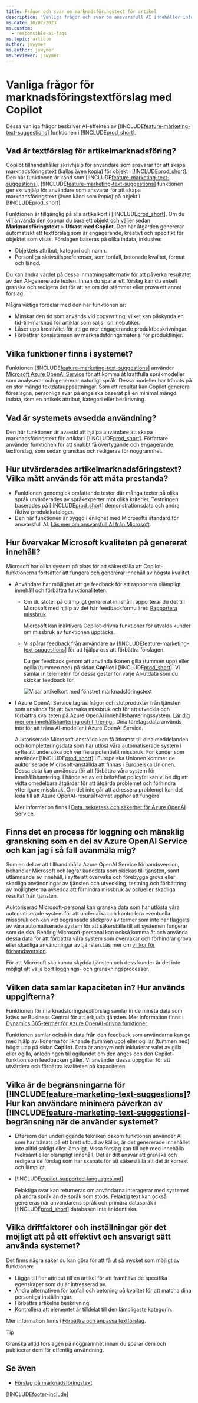 ```yaml
---
title: Frågor och svar om marknadsföringstext för artikel
description: 'Vanliga frågor och svar om ansvarsfull AI innehåller information om AI-tekniken som används i Business Central, tillsammans med viktiga överväganden och detaljer om hur AI används, hur den testades och utvärderades och eventuella specifika begränsningar.'
ms.date: 10/07/2023
ms.custom:
  - responsible-ai-faqs
ms.topic: article
author: jswymer
ms.author: jswymer
ms.reviewer: jswymer
---
```


# <a name="faq-for-marketing-text-suggestions-with-copilot"></a>Vanliga frågor för marknadsföringstextförslag med Copilot

Dessa vanliga frågor beskriver AI-effekten av [!INCLUDE[feature-marketing-text-suggestions](includes/feature-marketing-text-suggestions.md)] funktionen i [!INCLUDE[prod_short](includes/prod_short.md)].

## <a name="what-is-item-marketing-text-suggestions"></a>Vad är textförslag för artikelmarknadsföring?

Copilot tillhandahåller skrivhjälp för användare som ansvarar för att skapa marknadsföringstext (kallas även kopia) för objekt i [!INCLUDE[prod_short](includes/prod_short.md)]. Den här funktionen är känd som [!INCLUDE[feature-marketing-text-suggestions](includes/feature-marketing-text-suggestions.md)]. [!INCLUDE[feature-marketing-text-suggestions](includes/feature-marketing-text-suggestions.md)] funktionen ger skrivhjälp för användare som ansvarar för att skapa marknadsföringstext (även känd som *kopia*) på objekt i [!INCLUDE[prod_short](includes/prod_short.md)].

Funktionen är tillgänglig på alla artikelkort i [!INCLUDE[prod_short](includes/prod_short.md)]. Om du vill använda den öppnar du bara ett objekt och väljer sedan **Marknadsföringstext** > **Utkast med Copilot**. Den här åtgärden genererar automatiskt ett textförslag som är engagerande, kreativt och specifikt för objektet som visas. Förslagen baseras på olika indata, inklusive:

- Objektets attribut, kategori och namn.
- Personliga skrivstilspreferenser, som tonfall, betonade kvalitet, format och längd.

Du kan ändra värdet på dessa inmatningsalternativ för att påverka resultatet av den AI-genererade texten. Innan du sparar ett förslag kan du enkelt granska och redigera det för att se om det stämmer eller prova ett annat förslag.

Några viktiga fördelar med den här funktionen är:

- Minskar den tid som används vid copywriting, vilket kan påskynda en tid-till-marknad för artiklar som säljs i onlinebutiker.
- Låser upp kreativitet för att ge mer engagerande produktbeskrivningar.
- Förbättrar konsistensen av marknadsföringsmaterial för produktlinjer.

## <a name="what-are-the-systems-capabilities"></a>Vilka funktioner finns i systemet?

Funktionen [!INCLUDE[feature-marketing-text-suggestions](includes/feature-marketing-text-suggestions.md)] använder [Microsoft Azure OpenAI Service](/azure/cognitive-services/openai/overview) för att komma åt kraftfulla språkmodeller som analyserar och genererar naturligt språk. Dessa modeller har tränats på en stor mängd textdatauppsättningar. Som ett resultat kan Copilot generera föreslagna, personliga svar på engelska baserat på en minimal mängd indata, som en artikels attribut, kategori eller beskrivning. 

## <a name="what-is-the-systems-intended-use"></a>Vad är systemets avsedda användning?

Den här funktionen är avsedd att hjälpa användare att skapa marknadsföringstext för artiklar i [!INCLUDE[prod_short](includes/prod_short.md)]. Författare använder funktionen för att snabbt få övertygande och engagerande textförslag, som sedan granskas och redigeras för noggrannhet. 

## <a name="how-was-item-marketing-text-evaluated-what-metrics-are-used-to-measure-performance"></a>Hur utvärderades artikelmarknadsföringstext? Vilka mått används för att mäta prestanda?

- Funktionen genomgick omfattande tester där många texter på olika språk utvärderades av språkexperter mot olika kriterier. Testningen baserades på [!INCLUDE[prod_short](includes/prod_short.md)] demonstrationsdata och andra fiktiva produktkataloger.
- Den här funktionen är byggd i enlighet med Microsofts standard för ansvarsfull AI. [Läs mer om ansvarsfull AI från Microsoft](https://aka.ms/RAI).

## <a name="how-does-microsoft-monitor-the-quality-of-generated-content"></a>Hur övervakar Microsoft kvaliteten på genererat innehåll?

Microsoft har olika system på plats för att säkerställa att Copilot-funktionerna fortsätter att fungera och genererar innehåll av högsta kvalitet.

- Användare har möjlighet att ge feedback för att rapportera olämpligt innehåll och förbättra funktionaliteten.

  - Om du stöter på olämpligt genererat innehåll rapporterar du det till Microsoft med hjälp av det här feedbackformuläret: [Rapportera missbruk](https://go.microsoft.com/fwlink/?linkid=2249810). 

    Microsoft kan inaktivera Copilot-drivna funktioner för utvalda kunder om missbruk av funktionen upptäcks. 

  - Vi spårar feedback från användare av [!INCLUDE[feature-marketing-text-suggestions](includes/feature-marketing-text-suggestions.md)] för att hjälpa oss att förbättra förslagen. 

    Du ger feedback genom att använda ikonen gilla (tummen upp) eller ogilla (tummen ned) på sidan **Copilot** i [!INCLUDE[prod_short](includes/prod_short.md)]. Vi samlar in telemetrin för dessa gester för varje AI-utdata som du skickar feedback för.

    ![Visar artikelkort med fönstret marknadsföringstext](media/create-with-copilot-window-feedback.svg)

- I Azure OpenAI Service lagras frågor och slutprodukter från tjänsten som används för att övervaka missbruk och för att utveckla och förbättra kvaliteten på Azure OpenAI innehållshanteringssystem. [Lär dig mer om innehållshantering och filtrering.](/azure/cognitive-services/openai/concepts/content-filter). Dina företagsdata används inte för att träna AI-modeller i Azure OpenAI Service.

   Auktoriserade Microsoft-anställda kan få åtkomst till dina meddelanden och kompletteringsdata som har utlöst våra automatiserade system i syfte att undersöka och verifiera potentiellt missbruk. För kunder som använder [!INCLUDE[prod_short](includes/prod_short.md)] i Europeiska Unionen kommer de auktoriserade Microsoft-anställda att finnas i Europeiska Unionen. Dessa data kan användas för att förbättra våra system för innehållshantering. I händelse av ett bekräftat policyfel kan vi be dig att vidta omedelbara åtgärder för att åtgärda problemet och förhindra ytterligare missbruk. Om det inte går att adressera problemet kan det leda till att Azure OpenAI-resursåtkomst upphör att fungera.

   Mer information finns i [Data, sekretess och säkerhet för Azure OpenAI Service](/legal/cognitive-services/openai/data-privacy#abuse-and-harmful-content-generation).

## <a name="is-there-a-logging-and-human-review-process-as-part-of-azure-openai-service-and-if-so-can-i-opt-out"></a>Finns det en process för loggning och mänsklig granskning som en del av Azure OpenAI Service och kan jag i så fall avanmäla mig?

Som en del av att tillhandahålla Azure OpenAI Service förhandsversion, behandlar Microsoft och lagrar kunddata som skickas till tjänsten, samt utlämnande av innehåll, i syfte att övervaka och förebygga grova eller skadliga användningar av tjänsten och utveckling, testning och förbättring av möjligheterna avsedda att förhindra missbruk av och/eller skadliga resultat från tjänsten. 

Auktoriserad Microsoft-personal kan granska data som har utlösta våra automatiserade system för att undersöka och kontrollera eventuella missbruk och kan vid begränsade stickprov av termer som inte har flaggats av våra automatiserade system för att säkerställa till att systemen fungerar som de ska. Behörig Microsoft-personal kan också komma åt och använda dessa data för att förbättra våra system som övervakar och förhindrar grova eller skadliga användningar av tjänsten.Läs mer om [villkor för förhandsversion](https://dynamics.microsoft.com/legaldocs/supp-dynamics365-preview/).

För att Microsoft ska kunna skydda tjänsten och dess kunder är det inte möjligt att välja bort loggnings- och granskningsprocesser.

## <a name="what-data-does-the-capability-collect-how-is-the-data-used"></a>Vilken data samlar kapaciteten in? Hur används uppgifterna?

Funktionen för marknadsföringstextförslag samlar in de minsta data som krävs av Business Central för att erbjuda tjänsten. Mer information finns i [Dynamics 365-termer för Azure OpenAI-drivna funktioner](https://go.microsoft.com/fwlink/?linkid=2236010).

Funktionen samlar också in data från den feedback som användarna kan ge med hjälp av ikonerna för liknande (tummen upp) eller ogillar (tummen ned) högst upp på sidan **Copilot**. Data är anonym och inkluderar valet av gilla eller ogilla, anledningen till ogillandet om den anges och den Copilot-funktion som feedbacken gäller. Vi använder dessa uppgifter för att utvärdera och förbättra kvaliteten på kapaciteten.

## <a name="what-are-the-limitations-of--how-can-users-minimize-the-impact-of-the-includefeature-marketing-text-suggestions-limitations-when-using-the-system"></a>Vilka är de begränsningarna för [!INCLUDE[feature-marketing-text-suggestions](includes/feature-marketing-text-suggestions.md)]? Hur kan användare minimera påverkan av [!INCLUDE[feature-marketing-text-suggestions](includes/feature-marketing-text-suggestions.md)]-begränsning när de använder systemet?

- Eftersom den underliggande tekniken bakom funktionen använder AI som har tränats på ett brett utbud av källor, är det genererade innehållet inte alltid sakligt eller lämpligt. Vissa förslag kan till och med innehålla tveksamt eller olämpligt innehåll. Det är ditt ansvar att granska och redigera de förslag som har skapats för att säkerställa att det är korrekt och lämpligt.
- [!INCLUDE[copilot-supported-languages.md](includes/copilot-supported-languages.md)]

  Felaktiga svar kan returneras om användarna interagerar med systemet på andra språk än de språk som stöds. Felaktig text kan också genereras när användarens språk och primära dataspråk i [!INCLUDE[prod_short](includes/prod_short.md)] databasen inte är identiska.


## <a name="what-operational-factors-and-settings-allow-for-effective-and-responsible-use-of-the-system"></a>Vilka driftfaktorer och inställningar gör det möjligt att på ett effektivt och ansvarigt sätt använda systemet?

Det finns några saker du kan göra för att få ut så mycket som möjligt av funktionen:

- Lägga till fler attribut till en artikel för att framhäva de specifika egenskaper som du är intresserad av.
- Ändra alternativen för tonfall och betoning på kvalitet för att matcha dina personliga inställningar.
- Förbättra artikelns beskrivning.
- Kontrollera att elementet är tilldelat till den lämpligaste kategorin.

Mer information finns i [Förbättra och anpassa textförslag](item-marketing-text.md#improve-and-tailor-text-suggestions).

> [!TIP]
> Granska alltid förslagen på noggrannhet innan du sparar dem och publicerar dem för offentlig användning.


## <a name="see-also"></a>Se även

- [Förslag på marknadsföringstext](ai-overview.md)

[!INCLUDE[footer-include](includes/footer-banner.md)]
